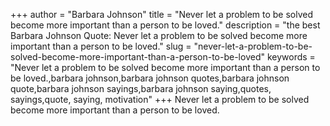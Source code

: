 +++
author = "Barbara Johnson"
title = "Never let a problem to be solved become more important than a person to be loved."
description = "the best Barbara Johnson Quote: Never let a problem to be solved become more important than a person to be loved."
slug = "never-let-a-problem-to-be-solved-become-more-important-than-a-person-to-be-loved"
keywords = "Never let a problem to be solved become more important than a person to be loved.,barbara johnson,barbara johnson quotes,barbara johnson quote,barbara johnson sayings,barbara johnson saying,quotes, sayings,quote, saying, motivation"
+++
Never let a problem to be solved become more important than a person to be loved.
